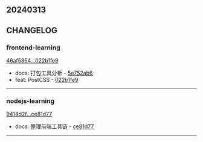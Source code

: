 ## 20240313

## CHANGELOG

### frontend-learning

[46af5854...022b1fe9](https://github.com/zhbhun/frontend-learning/compare/46af5854...022b1fe9)

* docs: 打包工具分析 - [5e752ab6](https://github.com/zhbhun/frontend-learning/commit/5e752ab62d4d326900fa1b9920bb4a6d6bbbbf6a)
* feat: PostCSS - [022b1fe9](https://github.com/zhbhun/frontend-learning/commit/022b1fe9c4421e4477d2beb2a5528e26c3951290)

---

### nodejs-learning

[9414d2f...ce81d77](https://github.com/zhbhun/nodejs-learning/compare/9414d2f...ce81d77)

* docs: 整理前端工具链 - [ce81d77](https://github.com/zhbhun/nodejs-learning/commit/ce81d7755265cb9297fc701e259c32f2c6f5033c)

---

